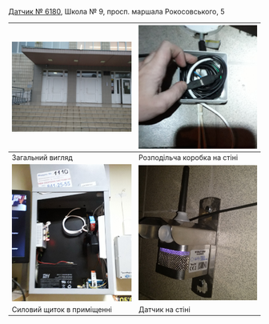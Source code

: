 [Датчик № 6180](location#mount-table), Школа № 9, просп. маршала Рокосовського, 5

| ![6180](img2/6180-1.jpg)   | ![6180](img2/6180-2.jpg)     |
| -------------------------- | ---------------------------- |
| Загальний вигляд           | Розподільча коробка на стіні |
| ![6180](img2/6180-3.jpg)   | ![6180](img2/6180-4.jpg)     |
| Силовий щиток в приміщенні | Датчик на стіні              |


